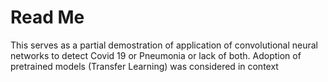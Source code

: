 # Read Me
This serves as a partial demostration of application of convolutional neural networks to detect Covid 19 or Pneumonia or lack of both. Adoption of pretrained models (Transfer Learning) was considered in context

